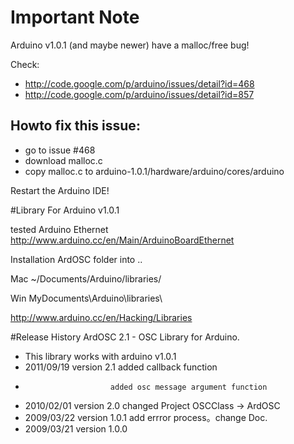 
# Important Note
Arduino v1.0.1 (and maybe newer) have a malloc/free bug!

Check:
* http://code.google.com/p/arduino/issues/detail?id=468
* http://code.google.com/p/arduino/issues/detail?id=857

## Howto fix this issue:
* go to  issue #468 
* download malloc.c
* copy malloc.c to arduino-1.0.1/hardware/arduino/cores/arduino

Restart the Arduino IDE!



#Library
For Arduino v1.0.1

tested Arduino Ethernet
http://www.arduino.cc/en/Main/ArduinoBoardEthernet

Installation
ArdOSC folder into ..

Mac
~/Documents/Arduino/libraries/

Win
MyDocuments\Arduino\libraries\

http://www.arduino.cc/en/Hacking/Libraries


#Release History
ArdOSC 2.1  - OSC Library for Arduino.
 
* This library works with arduino v1.0.1
* 2011/09/19 version 2.1 added callback function
*                        added osc message argument function
* 2010/02/01 version 2.0 changed Project OSCClass -> ArdOSC
* 2009/03/22 version 1.0.1 add errror process。change Doc.
* 2009/03/21 version 1.0.0
 
 
